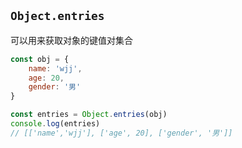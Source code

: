 ## `Object.entries`

可以用来获取对象的键值对集合

```js
const obj = {
    name: 'wjj',
    age: 20,
    gender: '男'
}

const entries = Object.entries(obj)
console.log(entries)
// [['name','wjj'], ['age', 20], ['gender', '男']]
```

